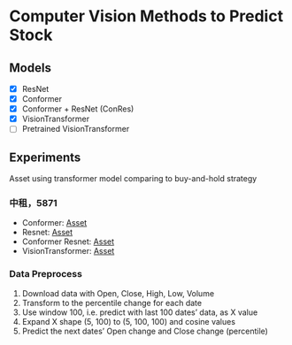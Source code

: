 # Computer Vision Methods to Predict Stock 
## Models
- [x] ResNet
- [x] Conformer
- [x] Conformer + ResNet (ConRes)
- [x] VisionTransformer
- [ ] Pretrained VisionTransformer
## Experiments
Asset using transformer model comparing to buy-and-hold strategy
### 中租，5871
- Conformer: [Asset](https://github.com/KJJHHH/Stocks/blob/main/Stock_Individual_CV/Models/Model_Result/Conformer-CNN_class2_5871_backtest.png) 
- Resnet: [Asset](https://github.com/KJJHHH/Stocks/blob/main/Stock_Individual_CV/Models/Model_Result/ResNet_class2_5871_backtest.png) 
- Conformer Resnet: [Asset](https://github.com/KJJHHH/Stocks/blob/main/Stock_Individual_CV/Models/Model_Result/Conformer-Resnet_class2_5871_backtest.png) 
- VisionTransformer: [Asset](https://github.com/KJJHHH/Stocks/blob/main/Stock_Individual_CV/Models/Model_Result/Vision-Transformer_class2_5871_backtest.png) 
### Data Preprocess
1. Download data with Open, Close, High, Low, Volume
2. Transform to the percentile change for each date
3. Use window 100, i.e. predict with last 100 dates’ data, as X value
4. Expand X shape (5, 100) to (5, 100, 100) and cosine values
5. Predict the next dates’ Open change and Close change (percentile)



